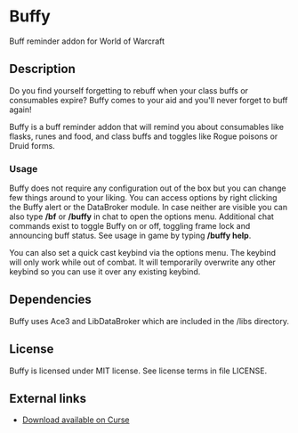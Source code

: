# Buffy
Buff reminder addon for World of Warcraft

## Description
Do you find yourself forgetting to rebuff when your class buffs or consumables expire? Buffy comes to your aid and you'll never forget to buff again!

Buffy is a buff reminder addon that will remind you about consumables like flasks, runes and food, and class buffs and toggles like Rogue poisons or Druid forms.

### Usage
Buffy does not require any configuration out of the box but you can change few things around to your liking. You can access options by right clicking the Buffy alert or the DataBroker module. In case neither are visible you can also type **/bf** or **/buffy** in chat to open the options menu. Additional chat commands exist to toggle Buffy on or off, toggling frame lock and announcing buff status. See usage in game by typing **/buffy help**.

You can also set a quick cast keybind via the options menu. The keybind will only work while out of combat. It will temporarily overwrite any other keybind so you can use it over any existing keybind.

## Dependencies
Buffy uses Ace3 and LibDataBroker which are included in the /libs directory.

## License
Buffy is licensed under MIT license. See license terms in file LICENSE.

## External links
* [Download available on Curse](http://www.curse.com/addons/wow/buffy)
